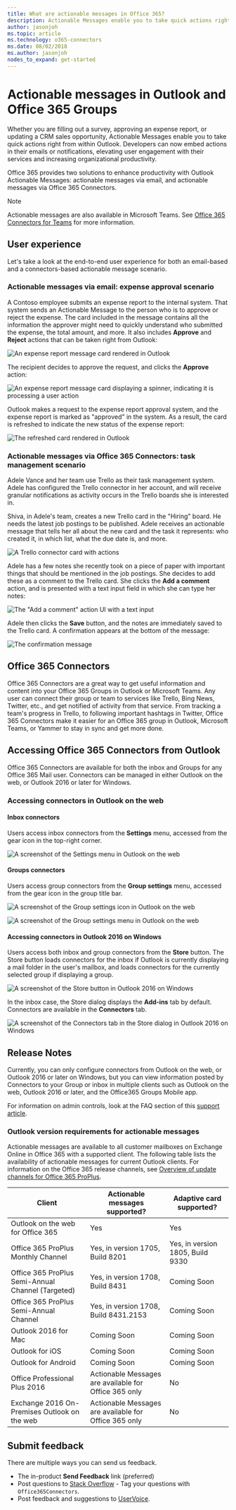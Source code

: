 ```yaml
---
title: What are actionable messages in Office 365?
description: Actionable Messages enable you to take quick actions right from within Outlook.
author: jasonjoh
ms.topic: article
ms.technology: o365-connectors
ms.date: 08/02/2018
ms.author: jasonjoh
nodes_to_expand: get-started
---
```


# Actionable messages in Outlook and Office 365 Groups

Whether you are filling out a survey, approving an expense report, or updating a CRM sales opportunity, Actionable Messages enable you to take quick actions right from within Outlook. Developers can now embed actions in their emails or notifications, elevating user engagement with their services and increasing organizational productivity.

Office 365 provides two solutions to enhance productivity with Outlook Actionable Messages: actionable messages via email, and actionable messages via Office 365 Connectors.

> [!NOTE]
> Actionable messages are also available in Microsoft Teams. See [Office 365 Connectors for Teams](https://docs.microsoft.com/microsoftteams/platform/concepts/connectors/connectors) for more information.

## User experience

Let's take a look at the end-to-end user experience for both an email-based and a connectors-based actionable message scenario.

### Actionable messages via email: expense approval scenario

A Contoso employee submits an expense report to the internal system. That system sends an Actionable Message to the person who is to approve or reject the expense. The card included in the message contains all the information the approver might need to quickly understand who submitted the expense, the total amount, and more. It also includes **Approve** and **Reject** actions that can be taken right from Outlook:

![An expense report message card rendered in Outlook](images/expense-report-approval.png)

The recipient decides to approve the request, and clicks the **Approve** action:

![An expense report message card displaying a spinner, indicating it is processing a user action](images/expense-report-progress.png)

Outlook makes a request to the expense report approval system, and the expense report is marked as "approved" in the system. As a result, the card is refreshed to indicate the new status of the expense report:

![The refreshed card rendered in Outlook](images/expense-report-refresh.png)

### Actionable messages via Office 365 Connectors: task management scenario

Adele Vance and her team use Trello as their task management system. Adele has configured the Trello connector in her account, and will receive granular notifications as activity occurs in the Trello boards she is interested in.

Shiva, in Adele's team, creates a new Trello card in the "Hiring" board. He needs the latest job postings to be published. Adele receives an actionable message that tells her all about the new card and the task it represents: who created it, in which list, what the due date is, and more.

![A Trello connector card with actions](images/trello-card-actions.png)

Adele has a few notes she recently took on a piece of paper with important things that should be mentioned in the job postings. She decides to add these as a comment to the Trello card. She clicks the **Add a comment** action, and is presented with a text input field in which she can type her notes:

![The "Add a comment" action UI with a text input](images/trello-card-add-comment.png)

Adele then clicks the **Save** button, and the notes are immediately saved to the Trello card. A confirmation appears at the bottom of the message:

![The confirmation message](images/trello-card-infobar.png)

## Office 365 Connectors

Office 365 Connectors are a great way to get useful information and content into your Office 365 Groups in Outlook or Microsoft Teams. Any user can connect their group or team to services like Trello, Bing News, Twitter, etc., and get notified of activity from that service. From tracking a team's progress in Trello, to following important hashtags in Twitter, Office 365 Connectors make it easier for an Office 365 group in Outlook, Microsoft Teams, or Yammer to stay in sync and get more done.

## Accessing Office 365 Connectors from Outlook

Office 365 Connectors are available for both the inbox and Groups for any Office 365 Mail user. Connectors can be managed in either Outlook on the web, or Outlook 2016 or later for Windows.

### Accessing connectors in Outlook on the web

#### Inbox connectors

Users access inbox connectors from the **Settings** menu, accessed from the gear icon in the top-right corner.

![A screenshot of the Settings menu in Outlook on the web](images/web-inbox-connector-menu.png)

#### Groups connectors

Users access group connectors from the **Group settings** menu, accessed from the gear icon in the group title bar.

![A screenshot of the Group settings icon in Outlook on the web](images/web-group-settings-icon.png)

![A screenshot of the Group settings menu in Outlook on the web](images/web-group-connector-menu.png)

#### Accessing connectors in Outlook 2016 on Windows

Users access both inbox and group connectors from the **Store** button. The Store button loads connectors for the inbox if Outlook is currently displaying a mail folder in the user's mailbox, and loads connectors for the currently selected group if displaying a group.

![A screenshot of the Store button in Outlook 2016 on Windows](images/win-store-icon.png)

In the inbox case, the Store dialog displays the **Add-ins** tab by default. Connectors are available in the **Connectors** tab.

![A screenshot of the Connectors tab in the Store dialog in Outlook 2016 on Windows](images/win-store-connectors-tab.png)

## Release Notes

Currently, you can only configure connectors from Outlook on the web, or Outlook 2016 or later on Windows, but you can view information posted by Connectors to your Group or inbox in multiple clients such as Outlook on the web, Outlook 2016 or later, and the Office365 Groups Mobile app.

For information on admin controls, look at the FAQ section of this <a target="_blank" href="https://support.office.com/en-us/article/Connect-apps-to-your-groups-ed0ce547-038f-4902-b9b3-9e518ae6fbab?ui=en-US&rs=en-US&ad=US">support article</a>.

### Outlook version requirements for actionable messages

Actionable messages are available to all customer mailboxes on Exchange Online in Office 365 with a supported client. The following table lists the availability of actionable messages for current Outlook clients. For information on the Office 365 release channels, see [Overview of update channels for Office 365 ProPlus](https://support.office.com/en-us/article/Overview-of-update-channels-for-Office-365-ProPlus-9ccf0f13-28ff-4975-9bd2-7e4ea2fefef4).

| Client | Actionable messages supported? | Adaptive card supported? |
|--------|--------------------------------|--------------------------|
| Outlook on the web for Office 365| Yes | Yes |
| Office 365 ProPlus Monthly Channel | Yes, in version 1705, Build 8201 | Yes, in version 1805, Build 9330 |
| Office 365 ProPlus Semi-Annual Channel (Targeted) | Yes, in version 1708, Build 8431 | Coming Soon |
| Office 365 ProPlus Semi-Annual Channel | Yes, in version 1708, Build 8431.2153 | Coming Soon |
| Outlook 2016 for Mac | Coming Soon | Coming Soon |
| Outlook for iOS | Coming Soon | Coming Soon |
| Outlook for Android | Coming Soon | Coming Soon |
| Office Professional Plus 2016 | Actionable Messages are available for Office 365 only | No |
| Exchange 2016 On-Premises Outlook on the web | Actionable Messages are available for Office 365 only | No |

## Submit feedback

There are multiple ways you can send us feedback.

- The in-product **Send Feedback** link (preferred)
- Post questions to [Stack Overflow](https://stackoverflow.com/questions/tagged/Office365Connectors?sort=newest) - Tag your questions with `Office365Connectors`.
- Post feedback and suggestions to <a target="_blank" href="https://officespdev.uservoice.com/forums/224641-general/category/146379-connectors">UserVoice</a>.
